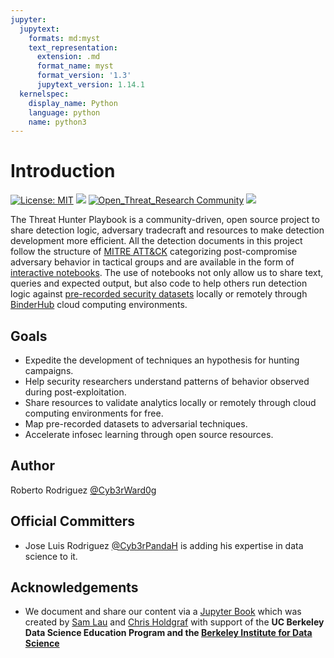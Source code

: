 ```yaml
---
jupyter:
  jupytext:
    formats: md:myst
    text_representation:
      extension: .md
      format_name: myst
      format_version: '1.3'
      jupytext_version: 1.14.1
  kernelspec:
    display_name: Python
    language: python
    name: python3
---
```


# Introduction

[![License: MIT](https://img.shields.io/badge/License-MIT-yellow.svg)](https://opensource.org/licenses/MIT)
[![](https://img.shields.io/twitter/follow/HunterPlaybook.svg?style=social&label=Follow)](https://twitter.com/HunterPlaybook)
[![Open_Threat_Research Community](https://img.shields.io/badge/Open_Threat_Research-Community-brightgreen.svg)](https://twitter.com/OTR_Community)
[![](https://badges.frapsoft.com/os/v3/open-source.svg?v=103)](https://github.com/ellerbrock/open-source-badges/)

The Threat Hunter Playbook is a community-driven, open source project to share detection logic, adversary tradecraft and resources to make detection development more efficient. All the detection documents in this project follow the structure of [MITRE ATT&CK](https://attack.mitre.org/) categorizing post-compromise adversary behavior in tactical groups and are available in the form of [interactive notebooks](https://docs.jupyter.org/en/latest/projects/architecture/content-architecture.html#the-jupyter-notebook-format). The use of notebooks not only allow us to share text, queries and expected output, but also code to help others run detection logic against [pre-recorded security datasets](https://securitydatasets.com) locally or remotely through [BinderHub](https://mybinder.readthedocs.io/en/latest/index.html) cloud computing environments. 

## Goals

* Expedite the development of techniques an hypothesis for hunting campaigns.
* Help security researchers understand patterns of behavior observed during post-exploitation.
* Share resources to validate analytics locally or remotely through cloud computing environments for free.
* Map pre-recorded datasets to adversarial techniques.
* Accelerate infosec learning through open source resources.

## Author

Roberto Rodriguez [@Cyb3rWard0g](https://twitter.com/Cyb3rWard0g)

## Official Committers

* Jose Luis Rodriguez [@Cyb3rPandaH](https://twitter.com/Cyb3rPandaH) is adding his expertise in data science to it.

## Acknowledgements

* We document and share our content via a [Jupyter Book](https://jupyterbook.org/intro.html) which was created by [Sam Lau](http://www.samlau.me/) and [Chris Holdgraf](https://predictablynoisy.com/) with support of the **UC Berkeley Data Science Education Program and the [Berkeley Institute for Data Science](https://bids.berkeley.edu/)**
